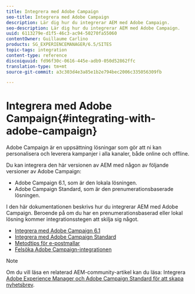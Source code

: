 ```yaml
---
title: Integrera med Adobe Campaign
seo-title: Integrera med Adobe Campaign
description: Lär dig hur du integrerar AEM med Adobe Campaign.
seo-description: Lär dig hur du integrerar AEM med Adobe Campaign.
uuid: 6113279e-d1f5-46c3-ac94-50270fa55060
contentOwner: Guillaume Carlino
products: SG_EXPERIENCEMANAGER/6.5/SITES
topic-tags: integration
content-type: reference
discoiquuid: fd96f30c-0616-445e-adb9-050d52862ffc
translation-type: tm+mt
source-git-commit: a3c303d4e3a85e1b2e794bec2006c335056309fb

---
```



# Integrera med Adobe Campaign{#integrating-with-adobe-campaign}

Adobe Campaign är en uppsättning lösningar som gör att ni kan personalisera och leverera kampanjer i alla kanaler, både online och offline.

Du kan integrera den här versionen av AEM med någon av följande versioner av Adobe Campaign:

* Adobe Campaign 6.1, som är den lokala lösningen.
* Adobe Campaign Standard, som är den prenumerationsbaserade lösningen.

I den här dokumentationen beskrivs hur du integrerar AEM med Adobe Campaign. Beroende på om du har en prenumerationsbaserad eller lokal lösning kommer integrationsstegen att skilja sig något.

* [Integrera med Adobe Campaign 6.1](/help/sites-administering/campaignonpremise.md)
* [Integrera med Adobe Campaign Standard](/help/sites-administering/campaignstandard.md)
* [Metodtips för e-postmallar](/help/sites-administering/best-practices-for-email-templates.md)
* [Felsöka Adobe Campaign-integrationen](/help/sites-administering/troubleshooting-campaignintegration.md)

>[!NOTE]
>
>Om du vill läsa en relaterad AEM-community-artikel kan du läsa: Integrera [Adobe Experience Manager och Adobe Campaign Standard för att skapa nyhetsbrev](https://helpx.adobe.com/experience-manager/using/aem_campaign.html).

